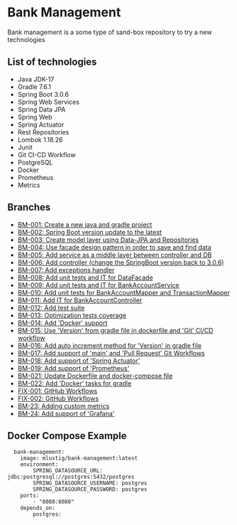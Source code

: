 # Bank Management

Bank management is a some type of sand-box repository to try a new technologies

## List of technologies

* Java JDK-17
* Gradle 7.6.1
* Spring Boot 3.0.6
* Spring Web Services
* Spring Data JPA
* Spring Web
* Spring Actuator
* Rest Repositories
* Lombok 1.18.26
* Junit
* Git CI-CD Workflow
* PostgreSQL
* Docker
* Prometheus
* Metrics

## Branches

* [BM-001: Create a new java and gradle project](https://github.com/meirlustig1983/bank-management/pull/1)
* [BM-002: Spring Boot version update to the latest](https://github.com/meirlustig1983/bank-management/pull/2)
* [BM-003: Create model layer using Data-JPA and Repositories](https://github.com/meirlustig1983/bank-management/pull/3)
* [BM-004: Use facade design pattern in order to save and find data](https://github.com/meirlustig1983/bank-management/pull/4)
* [BM-005: Add service as a middle layer between controller and DB](https://github.com/meirlustig1983/bank-management/pull/5)
* [BM-006: Add controller (change the SpringBoot version back to 3.0.6)](https://github.com/meirlustig1983/bank-management/pull/6)
* [BM-007: Add exceptions handler](https://github.com/meirlustig1983/bank-management/pull/7)
* [BM-008: Add unit tests and IT for DataFacade](https://github.com/meirlustig1983/bank-management/pull/8)
* [BM-009: Add unit tests and IT for BankAccountService](https://github.com/meirlustig1983/bank-management/pull/9)
* [BM-010: Add unit tests for BankAccountMapper and TransactionMapper](https://github.com/meirlustig1983/bank-management/pull/10)
* [BM-011: Add IT for BankAccountController](https://github.com/meirlustig1983/bank-management/pull/11)
* [BM-012: Add test suite](https://github.com/meirlustig1983/bank-management/pull/12)
* [BM-013: Optimization tests coverage](https://github.com/meirlustig1983/bank-management/pull/13)
* [BM-014: Add 'Docker' support](https://github.com/meirlustig1983/bank-management/pull/14)
* [BM-015: Use 'Version' from gradle file in dockerfile and 'Git' CI/CD workflow](https://github.com/meirlustig1983/bank-management/pull/15)
* [BM-016: Add auto increment method for 'Version' in gradle file](https://github.com/meirlustig1983/bank-management/pull/16)
* [BM-017: Add support of 'main' and 'Pull Request' Git Workflows](https://github.com/meirlustig1983/bank-management/tree/main/.github/workflows)
* [BM-018: Add support of 'Spring Actuator'](https://github.com/meirlustig1983/bank-management/pull/89)
* [BM-019: Add support of 'Prometheus'](https://github.com/meirlustig1983/bank-management/pull/91)
* [BM-021: Update Dockerfile and docker-compose file](https://github.com/meirlustig1983/bank-management/pull/93)
* [BM-022: Add 'Docker' tasks for gradle](https://github.com/meirlustig1983/bank-management/pull/95)
* [FIX-001: GitHub Workflows](https://github.com/meirlustig1983/bank-management/pull/97)
* [FIX-002: GitHub Workflows](https://github.com/meirlustig1983/bank-management/pull/98)
* [BM-23: Adding custom metrics](https://github.com/meirlustig1983/bank-management/pull/100)
* [BM-24: Add support of 'Grafana'](https://github.com/meirlustig1983/bank-management/pull/108)

## Docker Compose Example

      bank-management:
        image: mlustig/bank-management:latest
        environment:
            SPRING_DATASOURCE_URL: jdbc:postgresql://postgres:5432/postgres
            SPRING_DATASOURCE_USERNAME: postgres
            SPRING_DATASOURCE_PASSWORD: postgres
        ports:
            - "8080:8080"
        depends_on:
            postgres:
